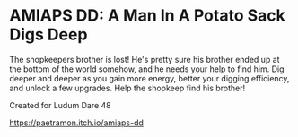 # AMIAPS DD: A Man In A Potato Sack Digs Deep
The shopkeepers brother is lost! He's pretty sure his brother ended up at the bottom of the world somehow, and he needs your help to find him. Dig deeper and deeper as you gain more energy, better your digging efficiency, and unlock a few upgrades. Help the shopkeep find his brother!


Created for Ludum Dare 48

https://paetramon.itch.io/amiaps-dd
